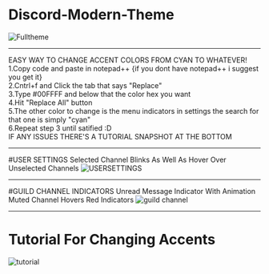 # Discord-Modern-Theme

![Fulltheme](https://cloud.githubusercontent.com/assets/16980963/12973771/84417d04-d074-11e5-890b-7edabb884659.png)
______________________

EASY WAY TO CHANGE ACCENT COLORS FROM CYAN TO WHATEVER!
<br>1.Copy code and paste in notepad++
{if you dont have notepad++ i suggest you get it}
<br>2.Cntrl+f and Click the tab that says "Replace"
<br>3.Type #00FFFF and below that the color hex you want
<br>4.Hit "Replace All" button
<br>5.The other color to change is the menu indicators in settings
the search for that one is simply "cyan"
<br>6.Repeat step 3 until satified :D
<br>IF ANY ISSUES THERE'S A TUTORIAL SNAPSHOT AT THE BOTTOM
______________________
#USER SETTINGS
Selected Channel Blinks
As Well As Hover Over Unselected Channels
![USERSETTINGS](https://cloud.githubusercontent.com/assets/16980963/12704541/12f5bb28-c823-11e5-8b40-daf0929c2784.png)
______________________

#GUILD CHANNEL INDICATORS
Unread Message Indicator With Animation
Muted Channel Hovers Red Indicators
![guild channel](https://cloud.githubusercontent.com/assets/16980963/12973257/a0fd237a-d070-11e5-8034-1cae24b0de51.png)
______________________
# Tutorial For Changing Accents
![tutorial](https://cloud.githubusercontent.com/assets/16980963/12973034/7e485cb0-d06f-11e5-914e-3965a17bf99e.png)
